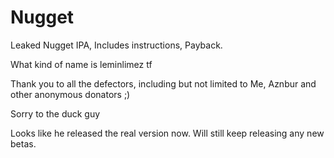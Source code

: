 # Nugget
Leaked Nugget IPA, Includes instructions, Payback.

What kind of name is leminlimez tf

Thank you to all the defectors, including but not limited to Me, Aznbur and other anonymous donators ;)

Sorry to the duck guy

Looks like he released the real version now. Will still keep releasing any new betas.
